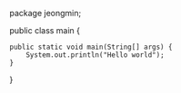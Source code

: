 package jeongmin;

public class main {

	public static void main(String[] args) {
		System.out.println("Hello world");
	}

}
